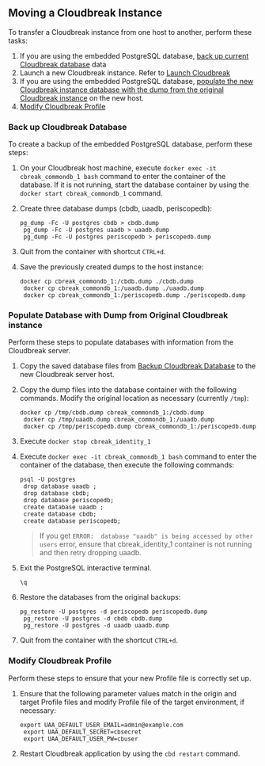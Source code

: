 ## Moving a Cloudbreak Instance

To transfer a Cloudbreak instance from one host to another, perform these tasks:

1. If you are using the embedded PostgreSQL database, [back up current Cloudbreak database](#back-up-cloudbreak-database) data  
2. Launch a new Cloudbreak instance. Refer to [Launch Cloudbreak](index.md#launch-cloudbreak)   
3. If you are using the embedded PostgreSQL database, [populate the new Cloudbreak instance database with the dump from the original Cloudbreak instance](#populate-database-with-dump-from-original-cloudbreak-instance) on the new host.  
4. [Modify Cloudbreak Profile](#modify-cloudbreak-profile)  

### Back up Cloudbreak Database 

To create a backup of the embedded PostgreSQL database, perform these steps:

1. On your Cloudbreak host machine, execute `docker exec -it cbreak_commondb_1 bash` command to enter
  the container of the database. If it is not running, start the database container by
  using the `docker start cbreak_commondb_1` command.

3. Create three database dumps (cbdb, uaadb, periscopedb):  

    <pre><small>pg_dump -Fc -U postgres cbdb > cbdb.dump
    pg_dump -Fc -U postgres uaadb > uaadb.dump
    pg_dump -Fc -U postgres periscopedb > periscopedb.dump</small></pre>
                
4. Quit from the container with shortcut `CTRL+d`.

5. Save the previously created dumps to the host instance:               

    <pre><small>docker cp cbreak_commondb_1:/cbdb.dump ./cbdb.dump
    docker cp cbreak_commondb_1:/uaadb.dump ./uaadb.dump
    docker cp cbreak_commondb_1:/periscopedb.dump ./periscopedb.dump</small></pre>



### Populate Database with Dump from Original Cloudbreak instance

Perform these steps to populate databases with information from the Cloudbreak server.

1. Copy the saved database files from [Backup Cloudbreak Database](#backup-cloudbreak-database) to the new Cloudbreak server host.

2. Copy the dump files into the database container with the following commands. Modify the original location as necessary (currently `/tmp`):

    <pre><small>docker cp /tmp/cbdb.dump cbreak_commondb_1:/cbdb.dump
    docker cp /tmp/uaadb.dump cbreak_commondb_1:/uaadb.dump
    docker cp /tmp/periscopedb.dump cbreak_commondb_1:/periscopedb.dump</small></pre>
   
3. Execute `docker stop cbreak_identity_1`

4. Execute `docker exec -it cbreak_commondb_1 bash` command to enter the container of the database, then execute the following commands:
   
    <pre><small>psql -U postgres
    drop database uaadb ;
    drop database cbdb;
    drop database periscopedb;
    create database uaadb ;
    create database cbdb;
    create database periscopedb;</small></pre>
 
    > If you get `ERROR:  database "uaadb" is being accessed by other users` error, ensure that    cbreak_identity_1 container is not running and then retry dropping uaadb.  

5. Exit the PostgreSQL interactive terminal.
    <pre><small>\q</small></pre> 
     
6. Restore the databases from the original backups:
   
    <pre><small>pg_restore -U postgres -d periscopedb periscopedb.dump
    pg_restore -U postgres -d cbdb cbdb.dump
    pg_restore -U postgres -d uaadb uaadb.dump</small></pre>
   
7. Quit from the container with the shortcut `CTRL+d`.     


### Modify Cloudbreak Profile

Perform these steps to ensure that your new Profile file is correctly set up. 

1. Ensure that the following parameter values match in the origin and target Profile files and modify Profile file of the target environment, if necessary:

    <pre><small>export UAA_DEFAULT_USER_EMAIL=admin@example.com
    export UAA_DEFAULT_SECRET=cbsecret
    export UAA_DEFAULT_USER_PW=cbuser</small></pre>
    
2. Restart Cloudbreak application by using the `cbd restart` command.  
 


